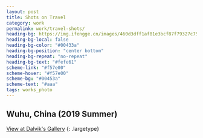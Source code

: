 ```yaml
---
layout: post
title: Shots on Travel
category: work
permalink: work/travel-shots/
heading-bg: https://img.ifengge.cn/images/460d3dff1af81e3bcf87f79327c75479.jpg
heading-bg-local: false
heading-bg-color: "#00433a"
heading-bg-position: "center bottom"
heading-bg-repeat: "no-repeat"
heading-bg-text: "#fefe61"
scheme-link: "#f57e00"
scheme-hover: "#f57e00"
scheme-bg: "#00453a"
scheme-text: "#aaa"
tags: works_photo
---
```


## Wuhu, China (2019 Summer)
[View at Dalvik's Gallery](https://img.ifengge.cn/album/gJg)
{: .largetype}